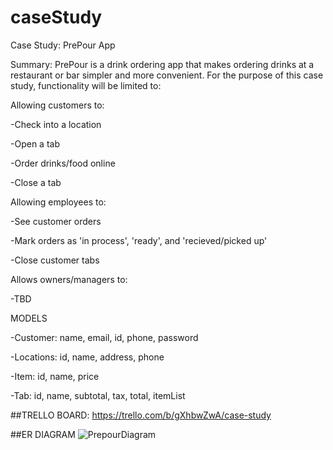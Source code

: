 # caseStudy
Case Study: PrePour App

Summary: PrePour is a drink ordering app that makes ordering drinks at a restaurant or bar
simpler and more convenient. For the purpose of this case study, functionality will be limited to:

Allowing customers to:

-Check into a location

-Open a tab

-Order drinks/food online

-Close a tab

Allowing employees to:

-See customer orders

-Mark orders as 'in process', 'ready', and 'recieved/picked up'

-Close customer tabs

Allows owners/managers to:

-TBD

MODELS

-Customer: name, email, id, phone, password

-Locations: id, name, address, phone

-Item: id, name, price

-Tab: id, name, subtotal, tax, total, itemList

##TRELLO BOARD:
https://trello.com/b/gXhbwZwA/case-study

##ER DIAGRAM
![PrepourDiagram](https://user-images.githubusercontent.com/81259920/123191711-a767fb00-d46f-11eb-9592-67d549c9d21b.png)
